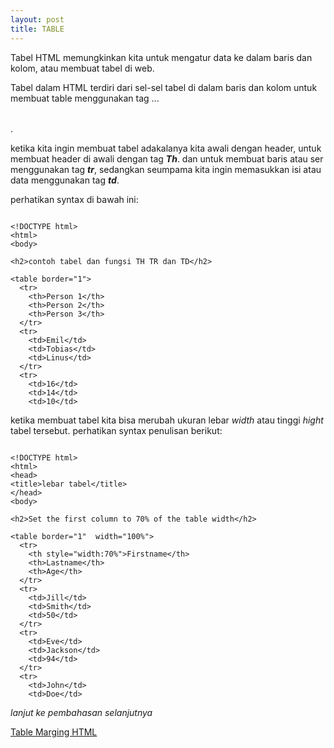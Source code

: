 ```yaml
---
layout: post
title: TABLE
---
```



Tabel HTML memungkinkan kita untuk mengatur data ke dalam baris dan kolom, atau membuat tabel di web. 


Tabel dalam HTML terdiri dari sel-sel tabel di dalam baris dan kolom untuk membuat table menggunakan tag <table>...</table>.

ketika kita ingin membuat tabel adakalanya kita awali dengan header, untuk membuat header di awali dengan tag **_Th_**. dan untuk membuat baris atau ser menggunakan tag **_tr_**, sedangkan seumpama kita ingin memasukkan isi atau data menggunakan tag **_td_**.

perhatikan syntax di bawah ini:

```

<!DOCTYPE html>
<html>
<body>

<h2>contoh tabel dan fungsi TH TR dan TD</h2>

<table border="1">
  <tr>
    <th>Person 1</th>
    <th>Person 2</th>
    <th>Person 3</th>
  </tr>
  <tr>
    <td>Emil</td>
    <td>Tobias</td>
    <td>Linus</td>
  </tr>
  <tr>
    <td>16</td>
    <td>14</td>
    <td>10</td>

```

ketika membuat tabel kita bisa merubah ukuran lebar _width_ atau tinggi _hight_ tabel tersebut. perhatikan syntax penulisan berikut:

```

<!DOCTYPE html>
<html>
<head>
<title>lebar tabel</title>
</head>
<body>

<h2>Set the first column to 70% of the table width</h2>

<table border="1"  width="100%">
  <tr>
    <th style="width:70%">Firstname</th>
    <th>Lastname</th> 
    <th>Age</th>
  </tr>
  <tr>
    <td>Jill</td>
    <td>Smith</td>
    <td>50</td>
  </tr>
  <tr>
    <td>Eve</td>
    <td>Jackson</td>
    <td>94</td>
  </tr>
  <tr>
    <td>John</td>
    <td>Doe</td>
```

_lanjut ke pembahasan selanjutnya_ 

[Table Marging HTML]({{site.baseurl}}/table-marging/)